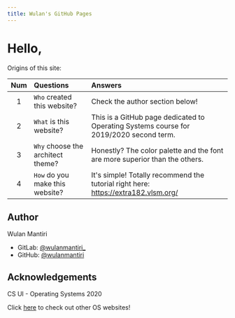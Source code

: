 ```yaml
---
title: Wulan's GitHub Pages
---
```


# Hello,

Origins of this site:

| Num |Questions |Answers |
|:---:|:---|:---|
|1|`Who` created this website? | Check the author section below! |
|2|`What` is this website? | This is a GitHub page dedicated to Operating Systems course for 2019/2020 second term. |
|3|`Why` choose the architect theme? | Honestly? The color palette and the font are more superior than the others. |
|4|`How` do you make this website? | It's simple! Totally recommend the tutorial right here: https://extra182.vlsm.org/ |


## Author

Wulan Mantiri 

- GitLab: [@wulanmantiri_](https://gitlab.com/wulanmantiri_)
- GitHub: [@wulanmantiri](https://github.com/wulanmantiri)

## Acknowledgements

CS UI - Operating Systems 2020

Click [here](URLs/) to check out other OS websites!
